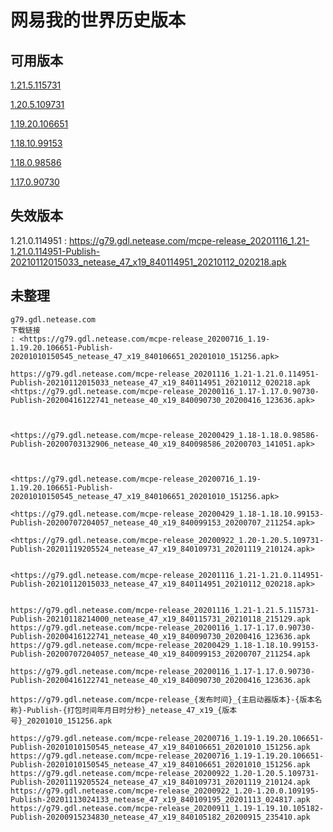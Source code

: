 # 网易我的世界历史版本

## 可用版本

[1.21.5.115731](https://g79.gdl.netease.com/mcpe-release_20201116_1.21-1.21.5.115731-Publish-20210118214000_netease_47_x19_840115731_20210118_215129.apk)

[1.20.5.109731](https://g79.gdl.netease.com/mcpe-release_20200922_1.20-1.20.5.109731-Publish-20201119205524_netease_47_x19_840109731_20201119_210124.apk)

[1.19.20.106651](https://g79.gdl.netease.com/mcpe-release_20200716_1.19-1.19.20.106651-Publish-20201010150545_netease_47_x19_840106651_20201010_151256.apk)

[1.18.10.99153](https://g79.gdl.netease.com/mcpe-release_20200429_1.18-1.18.10.99153-Publish-20200707204057_netease_40_x19_840099153_20200707_211254.apk)

[1.18.0.98586](https://g79.gdl.netease.com/mcpe-release_20200429_1.18-1.18.0.98586-Publish-20200703132906_netease_40_x19_840098586_20200703_141051.apk)

[1.17.0.90730](https://g79.gdl.netease.com/mcpe-release_20200116_1.17-1.17.0.90730-Publish-20200416122741_netease_40_x19_840090730_20200416_123636.apk)


## 失效版本

1.21.0.114951
: <https://g79.gdl.netease.com/mcpe-release_20201116_1.21-1.21.0.114951-Publish-20210112015033_netease_47_x19_840114951_20210112_020218.apk>

## 未整理

```
g79.gdl.netease.com
下载链接
: <https://g79.gdl.netease.com/mcpe-release_20200716_1.19-1.19.20.106651-Publish-20201010150545_netease_47_x19_840106651_20201010_151256.apk>

https://g79.gdl.netease.com/mcpe-release_20201116_1.21-1.21.0.114951-Publish-20210112015033_netease_47_x19_840114951_20210112_020218.apk
<https://g79.gdl.netease.com/mcpe-release_20200116_1.17-1.17.0.90730-Publish-20200416122741_netease_40_x19_840090730_20200416_123636.apk>  



<https://g79.gdl.netease.com/mcpe-release_20200429_1.18-1.18.0.98586-Publish-20200703132906_netease_40_x19_840098586_20200703_141051.apk>  



<https://g79.gdl.netease.com/mcpe-release_20200716_1.19-1.19.20.106651-Publish-20201010150545_netease_47_x19_840106651_20201010_151256.apk>  

<https://g79.gdl.netease.com/mcpe-release_20200429_1.18-1.18.10.99153-Publish-20200707204057_netease_40_x19_840099153_20200707_211254.apk>  

<https://g79.gdl.netease.com/mcpe-release_20200922_1.20-1.20.5.109731-Publish-20201119205524_netease_47_x19_840109731_20201119_210124.apk>  


<https://g79.gdl.netease.com/mcpe-release_20201116_1.21-1.21.0.114951-Publish-20210112015033_netease_47_x19_840114951_20210112_020218.apk>  


https://g79.gdl.netease.com/mcpe-release_20201116_1.21-1.21.5.115731-Publish-20210118214000_netease_47_x19_840115731_20210118_215129.apk
https://g79.gdl.netease.com/mcpe-release_20200116_1.17-1.17.0.90730-Publish-20200416122741_netease_40_x19_840090730_20200416_123636.apk
https://g79.gdl.netease.com/mcpe-release_20200429_1.18-1.18.10.99153-Publish-20200707204057_netease_40_x19_840099153_20200707_211254.apk

https://g79.gdl.netease.com/mcpe-release_20200116_1.17-1.17.0.90730-Publish-20200416122741_netease_40_x19_840090730_20200416_123636.apk

https://g79.gdl.netease.com/mcpe-release_{发布时间}_{主启动器版本}-{版本名称}-Publish-{打包时间年月日时分秒}_netease_47_x19_{版本号}_20201010_151256.apk

https://g79.gdl.netease.com/mcpe-release_20200716_1.19-1.19.20.106651-Publish-20201010150545_netease_47_x19_840106651_20201010_151256.apk
https://g79.gdl.netease.com/mcpe-release_20200716_1.19-1.19.20.106651-Publish-20201010150545_netease_47_x19_840106651_20201010_151256.apk
https://g79.gdl.netease.com/mcpe-release_20200922_1.20-1.20.5.109731-Publish-20201119205524_netease_47_x19_840109731_20201119_210124.apk
https://g79.gdl.netease.com/mcpe-release_20200922_1.20-1.20.0.109195-Publish-20201113024133_netease_47_x19_840109195_20201113_024817.apk
https://g79.gdl.netease.com/mcpe-release_20200911_1.19-1.19.10.105182-Publish-20200915234830_netease_47_x19_840105182_20200915_235410.apk
```